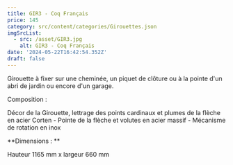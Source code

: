 ```yaml
---
title: GIR3 - Coq Français
price: 145
category: src/content/categories/Girouettes.json
imgSrcList:
  - src: /asset/GIR3.jpg
    alt: GIR3 - Coq Français
date: '2024-05-22T16:42:54.352Z'
draft: false
---
```



Girouette à fixer sur une cheminée, un piquet de clôture ou à la pointe d'un abri de jardin ou encore d'un garage. 

Composition : 

Décor de la Girouette, lettrage des points cardinaux et plumes de la flèche en acier Corten - Pointe de la flèche et volutes en acier massif - Mécanisme de rotation en inox

**Dimensions : **

Hauteur 1165 mm x largeur 660 mm

